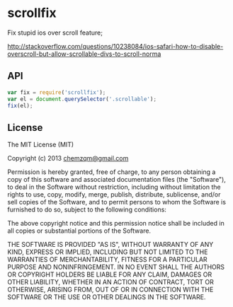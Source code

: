 # scrollfix

Fix stupid ios over scroll feature;

<http://stackoverflow.com/questions/10238084/ios-safari-how-to-disable-overscroll-but-allow-scrollable-divs-to-scroll-norma>

## API

```js
var fix = require('scrollfix');
var el = document.querySelector('.scrollable');
fix(el);
```

## License

The MIT License (MIT)

Copyright (c) 2013 chemzqm@gmail.com

Permission is hereby granted, free of charge, to any person obtaining a copy
of this software and associated documentation files (the "Software"), to deal
in the Software without restriction, including without limitation the rights
to use, copy, modify, merge, publish, distribute, sublicense, and/or sell
copies of the Software, and to permit persons to whom the Software is
furnished to do so, subject to the following conditions:

The above copyright notice and this permission notice shall be included in
all copies or substantial portions of the Software.

THE SOFTWARE IS PROVIDED "AS IS", WITHOUT WARRANTY OF ANY KIND, EXPRESS OR
IMPLIED, INCLUDING BUT NOT LIMITED TO THE WARRANTIES OF MERCHANTABILITY,
FITNESS FOR A PARTICULAR PURPOSE AND NONINFRINGEMENT. IN NO EVENT SHALL THE
AUTHORS OR COPYRIGHT HOLDERS BE LIABLE FOR ANY CLAIM, DAMAGES OR OTHER
LIABILITY, WHETHER IN AN ACTION OF CONTRACT, TORT OR OTHERWISE, ARISING FROM,
OUT OF OR IN CONNECTION WITH THE SOFTWARE OR THE USE OR OTHER DEALINGS IN
THE SOFTWARE.
